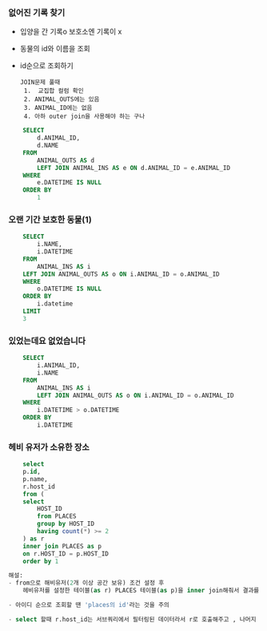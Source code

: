 ### 없어진 기록 찾기

   
- 입양을 간 기록o 보호소엔 기록이 x
- 동물의 id와 이름을 조회
- id순으로 조회하기

      JOIN문제 풀때
       1.  교집합 컬럼 확인
       2. ANIMAL_OUTS에는 있음
       3. ANIMAL_ID에는 없음
       4. 아하 outer join을 사용해야 하는 구나

```sql
    SELECT 
        d.ANIMAL_ID, 
        d.NAME 
    FROM 
        ANIMAL_OUTS AS d 
        LEFT JOIN ANIMAL_INS AS e ON d.ANIMAL_ID = e.ANIMAL_ID 
    WHERE 
        e.DATETIME IS NULL 
    ORDER BY 
        1
```


### 오랜 기간 보호한 동물(1)
```sql
    SELECT 
        i.NAME, 
        i.DATETIME 
    FROM 
        ANIMAL_INS AS i 
    LEFT JOIN ANIMAL_OUTS AS o ON i.ANIMAL_ID = o.ANIMAL_ID 
    WHERE 
        o.DATETIME IS NULL 
    ORDER BY 
        i.datetime 
    LIMIT 
    3
```

### 있었는데요 없었습니다
```sql
    SELECT
        i.ANIMAL_ID,
        i.NAME
    FROM 
        ANIMAL_INS AS i 
        LEFT JOIN ANIMAL_OUTS AS o ON i.ANIMAL_ID = o.ANIMAL_ID
    WHERE 
        i.DATETIME > o.DATETIME
    ORDER BY 
        i.DATETIME
```

### 헤비 유저가 소유한 장소
```sql    
    select
    p.id,
    p.name,
    r.host_id
    from (
    select 
        HOST_ID
        from PLACES
        group by HOST_ID
        having count(*) >= 2
    ) as r
    inner join PLACES as p
    on r.HOST_ID = p.HOST_ID
    order by 1

해설:
- from으로 해비유저(2개 이상 공간 보유) 조건 설정 후 
    헤비유저를 설정한 테이블(as r) PLACES 테이블(as p)을 inner join해줘서 결과를 출력하기

- 아이디 순으로 조회할 땐 'places의 id'라는 것을 주의

- select 할때 r.host_id는 서브쿼리에서 필터링된 데이터라서 r로 호출해주고 , 나머지 p.id와 p.name은 서브쿼리에서 필터링 할 수없다(서로 다른 고유한 값이니까) 그래서 원래 테이블인 place as r로 출력해준다.
    
```




